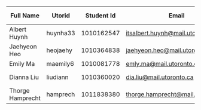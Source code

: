 | Full Name        | Utorid   | Student Id  | Email                             | Best way to contact   | Slack User Name  |
|-----------------|----------|------------|-----------------------------------|-----------------------|------------------|
| Albert Huynh    | huynha33 | 1010162547 | itsalbert.huynh@mail.utoronto.ca  | discord               | @Albert Huynh   |
| Jaehyeon Heo    | heojaehy | 1010364838 | jaehyeon.heo@mail.utoronto.ca     | 4379843169, discord   | @Jaehyeon Heo   |
| Emily Ma        | maemily6 | 1010081778 | emly.ma@mail.utoronto.ca          | discord               | @Emily Ma       |
| Dianna Liu      | liudiann | 1010360020 | dia.liu@mail.utoronto.ca          | 4272212756, discord   | @Dianna         |
| Thorge Hamprecht| hamprech | 1011838380 | thorge.hamprecht@mail.utoronto.ca | +41 782564544         | @Thorge         |
